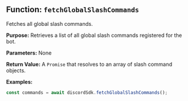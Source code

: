 ## Function: `fetchGlobalSlashCommands`

Fetches all global slash commands.

**Purpose:**
Retrieves a list of all global slash commands registered for the bot.

**Parameters:**
None

**Return Value:**
A `Promise` that resolves to an array of slash command objects.

**Examples:**

```typescript
const commands = await discordSdk.fetchGlobalSlashCommands();
```
